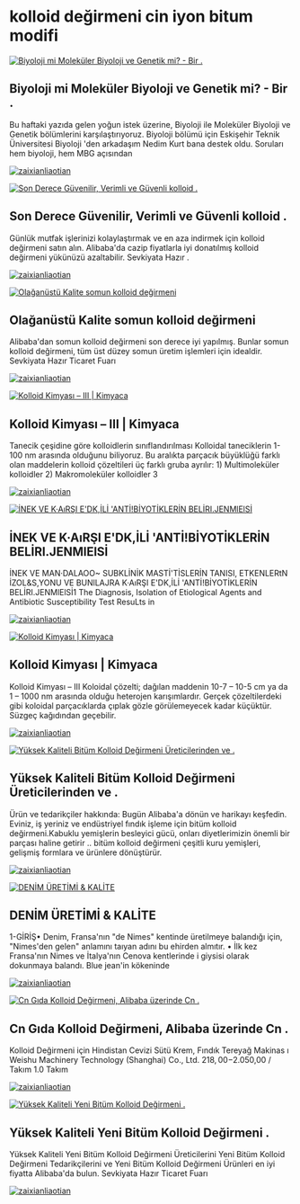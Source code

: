 # kolloid değirmeni cin iyon bitum modifi
<a href="https://mnn.zoosnet.net/LR/Chatpre.aspx?id=MNN94995150&p=https://topgrinding.com/" target="_blank">![Biyoloji mi Moleküler Biyoloji ve Genetik mi? - Bir .](https://github.com/technlg/images/blob/main/4.jpg)</a>
## Biyoloji mi Moleküler Biyoloji ve Genetik mi? - Bir .
Bu haftaki yazıda gelen yoğun istek üzerine, Biyoloji ile Moleküler Biyoloji ve Genetik bölümlerini karşılaştırıyoruz. Biyoloji bölümü için Eskişehir Teknik Üniversitesi Biyoloji 'den arkadaşım Nedim Kurt bana destek oldu. Soruları hem biyoloji, hem MBG açısından 
<a href="https://mnn.zoosnet.net/LR/Chatpre.aspx?id=MNN94995150&p=https://topgrinding.com/" target="_blank"><img src="https://github.com/technlg/images/raw/main/chat11.jpg" alt="zaixianliaotian"/></a><a href="//whatsapp.shibangsoft.com/WhatsApp.php" ><img src="https://github.com/technlg/images/raw/main/chat11.png" alt=""></a>
<a href="https://mnn.zoosnet.net/LR/Chatpre.aspx?id=MNN94995150&p=https://topgrinding.com/" target="_blank">![Son Derece Güvenilir, Verimli ve Güvenli kolloid .](https://github.com/technlg/images/blob/main/29.jpg)</a>
## Son Derece Güvenilir, Verimli ve Güvenli kolloid .
Günlük mutfak işlerinizi kolaylaştırmak ve en aza indirmek için kolloid değirmeni satın alın. Alibaba'da cazip fiyatlarla iyi donatılmış kolloid değirmeni yükünüzü azaltabilir. Sevkiyata Hazır .
<a href="https://mnn.zoosnet.net/LR/Chatpre.aspx?id=MNN94995150&p=https://topgrinding.com/" target="_blank"><img src="https://github.com/technlg/images/raw/main/chat11.jpg" alt="zaixianliaotian"/></a><a href="//whatsapp.shibangsoft.com/WhatsApp.php" ><img src="https://github.com/technlg/images/raw/main/chat11.png" alt=""></a>
<a href="https://mnn.zoosnet.net/LR/Chatpre.aspx?id=MNN94995150&p=https://topgrinding.com/" target="_blank">![Olağanüstü Kalite somun kolloid değirmeni](https://github.com/technlg/images/blob/main/5.jpg)</a>
## Olağanüstü Kalite somun kolloid değirmeni
Alibaba'dan somun kolloid değirmeni son derece iyi yapılmış. Bunlar somun kolloid değirmeni, tüm üst düzey somun üretim işlemleri için idealdir. Sevkiyata Hazır Ticaret Fuarı
<a href="https://mnn.zoosnet.net/LR/Chatpre.aspx?id=MNN94995150&p=https://topgrinding.com/" target="_blank"><img src="https://github.com/technlg/images/raw/main/chat11.jpg" alt="zaixianliaotian"/></a><a href="//whatsapp.shibangsoft.com/WhatsApp.php" ><img src="https://github.com/technlg/images/raw/main/chat11.png" alt=""></a>
<a href="https://mnn.zoosnet.net/LR/Chatpre.aspx?id=MNN94995150&p=https://topgrinding.com/" target="_blank">![Kolloid Kimyası – III | Kimyaca](https://github.com/technlg/images/blob/main/11.jpg)</a>
## Kolloid Kimyası – III | Kimyaca
Tanecik çeşidine göre kolloidlerin sınıflandırılması Kolloidal taneciklerin 1-100 nm arasında olduğunu biliyoruz. Bu aralıkta parçacık büyüklüğü farklı olan maddelerin kolloid çözeltileri üç farklı gruba ayrılır: 1) Multimoleküler kolloidler 2) Makromoleküler kolloidler 3 
<a href="https://mnn.zoosnet.net/LR/Chatpre.aspx?id=MNN94995150&p=https://topgrinding.com/" target="_blank"><img src="https://github.com/technlg/images/raw/main/chat11.jpg" alt="zaixianliaotian"/></a><a href="//whatsapp.shibangsoft.com/WhatsApp.php" ><img src="https://github.com/technlg/images/raw/main/chat11.png" alt=""></a>
<a href="https://mnn.zoosnet.net/LR/Chatpre.aspx?id=MNN94995150&p=https://topgrinding.com/" target="_blank">![İNEK VE K·AıRŞI E'DK,İLİ 'ANTİ!BİYOTİKLERİN BELİRI.JENMlElSİ](https://github.com/technlg/images/blob/main/39.jpg)</a>
## İNEK VE K·AıRŞI E'DK,İLİ 'ANTİ!BİYOTİKLERİN BELİRI.JENMlElSİ
İNEK VE MAN·DALAOO~ SUBKLİNİK MASTİ'TİSLERİN TANISI, ETKENLERtN İZOL&S,YONU VE BUNlLAJRA K·AıRŞI E'DK,İLİ 'ANTİ!BİYOTİKLERİN BELİRI.JENMlElSİ1 The Diagnosis, Isolation of Etiological Agents and Antibiotic Susceptibility Test ResuLts in
<a href="https://mnn.zoosnet.net/LR/Chatpre.aspx?id=MNN94995150&p=https://topgrinding.com/" target="_blank"><img src="https://github.com/technlg/images/raw/main/chat11.jpg" alt="zaixianliaotian"/></a><a href="//whatsapp.shibangsoft.com/WhatsApp.php" ><img src="https://github.com/technlg/images/raw/main/chat11.png" alt=""></a>
<a href="https://mnn.zoosnet.net/LR/Chatpre.aspx?id=MNN94995150&p=https://topgrinding.com/" target="_blank">![Kolloid Kimyası | Kimyaca](https://github.com/technlg/images/blob/main/28.jpg)</a>
## Kolloid Kimyası | Kimyaca
Kolloid Kimyası – III Koloidal çözelti; dağılan maddenin 10-7 – 10-5 cm ya da 1 – 1000 nm arasında olduğu heterojen karışımlardır. Gerçek çözeltilerdeki gibi koloidal parçacıklarda çıplak gözle görülemeyecek kadar küçüktür. Süzgeç kağıdından geçebilir.
<a href="https://mnn.zoosnet.net/LR/Chatpre.aspx?id=MNN94995150&p=https://topgrinding.com/" target="_blank"><img src="https://github.com/technlg/images/raw/main/chat11.jpg" alt="zaixianliaotian"/></a><a href="//whatsapp.shibangsoft.com/WhatsApp.php" ><img src="https://github.com/technlg/images/raw/main/chat11.png" alt=""></a>
<a href="https://mnn.zoosnet.net/LR/Chatpre.aspx?id=MNN94995150&p=https://topgrinding.com/" target="_blank">![Yüksek Kaliteli Bitüm Kolloid Değirmeni Üreticilerinden ve .](https://github.com/technlg/images/blob/main/10.jpg)</a>
## Yüksek Kaliteli Bitüm Kolloid Değirmeni Üreticilerinden ve .
Ürün ve tedarikçiler hakkında: Bugün Alibaba'a dönün ve harikayı keşfedin. Eviniz, iş yeriniz ve endüstriyel fındık işleme için bitüm kolloid değirmeni.Kabuklu yemişlerin besleyici gücü, onları diyetlerimizin önemli bir parçası haline getirir .. bitüm kolloid değirmeni çeşitli kuru yemişleri, gelişmiş formlara ve ürünlere dönüştürür.
<a href="https://mnn.zoosnet.net/LR/Chatpre.aspx?id=MNN94995150&p=https://topgrinding.com/" target="_blank"><img src="https://github.com/technlg/images/raw/main/chat11.jpg" alt="zaixianliaotian"/></a><a href="//whatsapp.shibangsoft.com/WhatsApp.php" ><img src="https://github.com/technlg/images/raw/main/chat11.png" alt=""></a>
<a href="https://mnn.zoosnet.net/LR/Chatpre.aspx?id=MNN94995150&p=https://topgrinding.com/" target="_blank">![DENİM ÜRETİMİ & KALİTE](https://github.com/technlg/images/blob/main/55.jpg)</a>
## DENİM ÜRETİMİ & KALİTE
1-GİRİŞ• Denim, Fransa'nın "de Nimes" kentinde üretilmeye balandığı için, "Nimes'den gelen" anlamını taıyan adını bu ehirden almıtır. • İlk kez Fransa'nın Nimes ve İtalya'nın Cenova kentlerinde i giysisi olarak dokunmaya balandı. Blue jean'in kökeninde
<a href="https://mnn.zoosnet.net/LR/Chatpre.aspx?id=MNN94995150&p=https://topgrinding.com/" target="_blank"><img src="https://github.com/technlg/images/raw/main/chat11.jpg" alt="zaixianliaotian"/></a><a href="//whatsapp.shibangsoft.com/WhatsApp.php" ><img src="https://github.com/technlg/images/raw/main/chat11.png" alt=""></a>
<a href="https://mnn.zoosnet.net/LR/Chatpre.aspx?id=MNN94995150&p=https://topgrinding.com/" target="_blank">![Cn Gıda Kolloid Değirmeni, Alibaba üzerinde Cn .](https://github.com/technlg/images/blob/main/42.jpg)</a>
## Cn Gıda Kolloid Değirmeni, Alibaba üzerinde Cn .
Kolloid Değirmeni için Hindistan Cevizi Sütü Krem, Fındık Tereyağ Makinas ı Weishu Machinery Technology (Shanghai) Co., Ltd. $218,00-$2.050,00 / Takım 1.0 Takım 
<a href="https://mnn.zoosnet.net/LR/Chatpre.aspx?id=MNN94995150&p=https://topgrinding.com/" target="_blank"><img src="https://github.com/technlg/images/raw/main/chat11.jpg" alt="zaixianliaotian"/></a><a href="//whatsapp.shibangsoft.com/WhatsApp.php" ><img src="https://github.com/technlg/images/raw/main/chat11.png" alt=""></a>
<a href="https://mnn.zoosnet.net/LR/Chatpre.aspx?id=MNN94995150&p=https://topgrinding.com/" target="_blank">![Yüksek Kaliteli Yeni Bitüm Kolloid Değirmeni .](https://github.com/technlg/images/blob/main/64.jpg)</a>
## Yüksek Kaliteli Yeni Bitüm Kolloid Değirmeni .
Yüksek Kaliteli Yeni Bitüm Kolloid Değirmeni Üreticilerini Yeni Bitüm Kolloid Değirmeni Tedarikçilerini ve Yeni Bitüm Kolloid Değirmeni Ürünleri en iyi fiyatta Alibaba'da bulun. Sevkiyata Hazır Ticaret Fuarı
<a href="https://mnn.zoosnet.net/LR/Chatpre.aspx?id=MNN94995150&p=https://topgrinding.com/" target="_blank"><img src="https://github.com/technlg/images/raw/main/chat11.jpg" alt="zaixianliaotian"/></a><a href="//whatsapp.shibangsoft.com/WhatsApp.php" ><img src="https://github.com/technlg/images/raw/main/chat11.png" alt=""></a>
